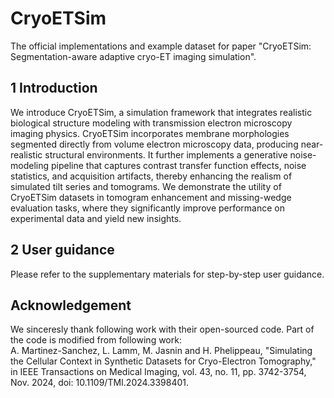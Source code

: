 # CryoETSim
The official implementations and example dataset for paper "CryoETSim: Segmentation-aware adaptive cryo-ET imaging simulation".

## 1 Introduction
We introduce CryoETSim, a simulation framework that integrates realistic biological structure modeling with transmission electron microscopy imaging physics. CryoETSim incorporates membrane morphologies segmented directly from volume electron microscopy data, producing near-realistic structural environments. It further implements a generative noise-modeling pipeline that captures contrast transfer function effects, noise statistics, and acquisition artifacts, thereby enhancing the realism of simulated tilt series and tomograms. We demonstrate the utility of CryoETSim datasets in tomogram enhancement and missing-wedge evaluation tasks, where they significantly improve performance on experimental data and yield new insights.

## 2 User guidance
Please refer to the supplementary materials for step-by-step user guidance.


## Acknowledgement
We sinceresly thank following work with their open-sourced code. Part of the code is modified from following work: <br>
A. Martinez-Sanchez, L. Lamm, M. Jasnin and H. Phelippeau, "Simulating the Cellular Context in Synthetic Datasets for Cryo-Electron Tomography," in IEEE Transactions on Medical Imaging, vol. 43, no. 11, pp. 3742-3754, Nov. 2024, doi: 10.1109/TMI.2024.3398401.
